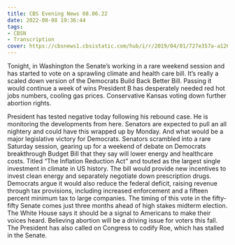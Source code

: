 ```yaml
---
title: CBS Evening News 08.06.22
date: 2022-08-08 19:36:44
tags:
- CBSN
- Transcription
cover: https://cbsnews1.cbsistatic.com/hub/i/r/2019/04/01/727e357a-a126-4138-a2c5-4d3222669d57/thumbnail/640x360/3ff2761028dc5c65cc4f07acd54bcd5c/cbsn2-logo-1920x1080.jpg
---
```

Tonight, in Washington the Senate’s working in a rare weekend session and has started to vote on a sprawling climate and health care bill. It’s really a scaled down version of the Democrats Build Back Better Bill. Passing it would continue a week of wins President B has desperately needed red hot jobs numbers, cooling gas prices. Conservative Kansas voting down further abortion rights.

President has tested negative today following his rebound case. He is monitoring the developments from here. Senators are expected to pull an all nightery and could have this wrapped up by Monday. And what would be a major legislative victory for Democrats. Senators scrambled into a rare Saturday session, gearing up for a weekend of debate on Democrats breakthrough Budget Bill that they say will lower energy and healthcare costs. Titled “The Inflation Reduction Act” and touted as the largest single investment in climate in US history. The bill would provide new incentives to invest clean energy and separately negotiate down prescription drugs. Democrats argue it would also reduce the federal deficit, raising revenue through tax provisions, including increased enforcement and a fifteen percent minimum tax to large companies. The timing of this vote in the fifty-fifty Senate comes just three months ahead of high stakes midterm election. The White House says it should be a signal to Americans to make their voices heard. Believing abortion will be a driving issue for voters this fall. The President has also called on Congress to codify Roe, which has stalled in the Senate.
